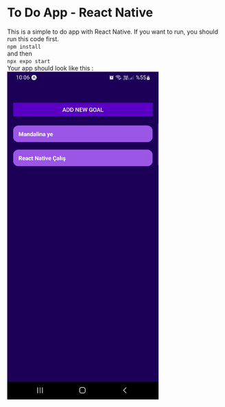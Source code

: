# To Do App - React Native

This is a simple to do app with React Native.
If you want to run, you should run this code first.
<br>
`npm install`
<br>
and then
<br>
`npx expo start`
<br>
Your app should look like this :
<br>
![GIF](./image.gif)
